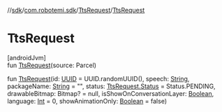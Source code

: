 //[sdk](../../../index.md)/[com.robotemi.sdk](../index.md)/[TtsRequest](index.md)/[TtsRequest](-tts-request.md)

# TtsRequest

[androidJvm]\
fun [TtsRequest](-tts-request.md)(source: Parcel)

fun [TtsRequest](-tts-request.md)(id: [UUID](https://docs.oracle.com/javase/8/docs/api/java/util/UUID.html) = UUID.randomUUID(), speech: [String](https://kotlinlang.org/api/latest/jvm/stdlib/kotlin/-string/index.html), packageName: [String](https://kotlinlang.org/api/latest/jvm/stdlib/kotlin/-string/index.html) = &quot;&quot;, status: [TtsRequest.Status](-status/index.md) = Status.PENDING, drawableBitmap: Bitmap? = null, isShowOnConversationLayer: [Boolean](https://kotlinlang.org/api/latest/jvm/stdlib/kotlin/-boolean/index.html), language: [Int](https://kotlinlang.org/api/latest/jvm/stdlib/kotlin/-int/index.html) = 0, showAnimationOnly: [Boolean](https://kotlinlang.org/api/latest/jvm/stdlib/kotlin/-boolean/index.html) = false)
